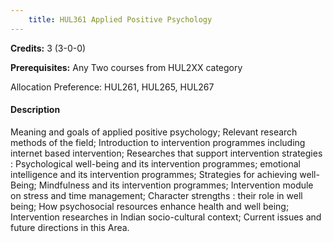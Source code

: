 ```yaml
---
    title: HUL361 Applied Positive Psychology
---
```

**Credits:** 3 (3-0-0)



**Prerequisites:** Any Two courses from HUL2XX category 

Allocation Preference: HUL261, HUL265, HUL267

#### Description 
Meaning and goals of applied positive psychology; Relevant research methods of the field; Introduction to intervention programmes including internet based intervention; Researches that support intervention strategies : Psychological well-being and its intervention programmes; emotional intelligence and its intervention programmes; Strategies for achieving well-Being; Mindfulness and its intervention programmes; Intervention module on stress and time management; Character strengths : their role in well being; How psychosocial resources enhance health and well being; Intervention researches in Indian socio-cultural context; Current issues and future directions in this Area.
